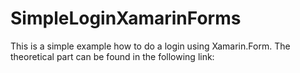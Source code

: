 # SimpleLoginXamarinForms
This is a simple example how to do a login using Xamarin.Form. The theoretical part can be found in the following link: 

